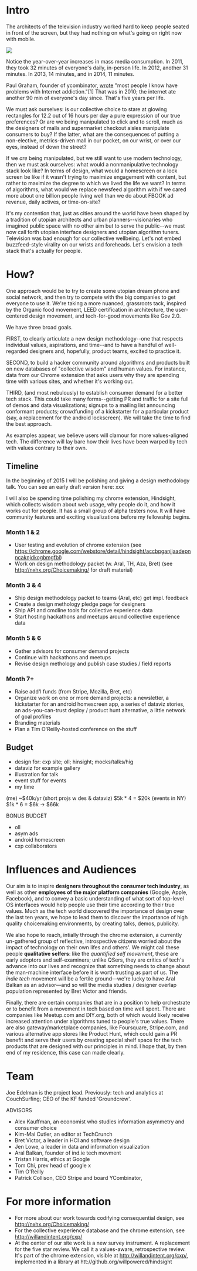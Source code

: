 
# Intro

The architects of the television industry worked hard to keep people seated in front of the screen, but they had nothing on what's going on right now with mobile.

![](http://www.emarketer.com/images/chart_gifs/171001-172000/171913.gif)

Notice the year-over-year increases in mass media consumption.  In 2011, they took 32 minutes of everyone's daily, in-person life.  In 2012, another 31 minutes.  In 2013, 14 minutes, and in 2014, 11 minutes.

Paul Graham, founder of ycombinator, [wrote](http://www.paulgraham.com/addiction.html) "most people I know have problems with Internet addiction."[1]  That was in 2010; the internet ate another 90 min of everyone's day since.  That's five years per life.

We must ask ourselves: is our collective choice to stare at glowing rectangles for 12.2 out of 16 hours per day a pure expression of our true preferences?  Or are we being manipulated to click and to scroll, much as the designers of malls and supermarket checkout aisles manipulate consumers to buy?  If the latter, what are the consequences of putting a non-elective, metrics-driven mall in our pocket, on our wrist, or over our eyes, instead of down the street?

If we *are* being manipulated, but we still want to use modern technology, then we must ask ourselves: what would a nonmanipulative technology stack look like?  In terms of design, what would a homescreen or a lock screen be like if it wasn't trying to maximize engagement with content, but rather to maximize the degree to which we lived the life we want?  In terms of algorithms, what would we replace newsfeed algorithm with if we cared more about one billion people living well than we do about FBOOK ad revenue, daily actives, or time-on-site?

It's my contention that, just as cities around the world have been shaped by a tradition of utopian architects and urban planners--visionaries who imagined public space with no other aim but to serve the public--we must now call forth utopian interface designers and utopian algorithm tuners.  Television was bad enough for our collective wellbeing.  Let's not embed buzzfeed-style virality on our wrists and foreheads.  Let's envision a tech stack that's actually for people.



# How?

One approach would be to try to create some utopian dream phone and social network, and then try to compete with the big companies to get everyone to use it.  We're taking a more nuanced, grassroots tack, inspired by the Organic food movement, LEED certification in architecture, the user-centered design movement, and tech-for-good movements like Gov 2.0.

We have three broad goals.

FIRST, to clearly articulate a new design methodology--one that respects individual values, aspirations, and time--and to have a handful of well-regarded designers and, hopefully, product teams, excited to practice it.

SECOND, to build a hacker community around algorithms and products built on new databases of "collective wisdom" and human values.  For instance, data from our Chrome extension that asks users why they are spending time with various sites, and whether it's working out.

THIRD, (and most nebulously) to establish consumer demand for a better tech stack.  This could take many forms--getting PR and traffic for a site full of demos and data visualizations; signups to a mailing list announcing conformant products; crowdfunding of a kickstarter for a particular product (say, a replacement for the android lockscreen).  We will take the time to find the best approach.

As examples appear, we believe users will clamour for more values-aligned tech.  The difference will lay bare how their lives have been warped by tech with values contrary to their own.



## Timeline

In the beginning of 2015 I will be polishing and giving a design methodology talk.  You can see an early draft version here:  xxx 

I will also be spending time polishing my chrome extension, Hindsight, which collects wisdom about web usage, why people do it, and how it works out for people.  It has a small group of alpha testers now.  It will have community features and exciting visualizations before my fellowship begins.


### Month 1 & 2

* User testing and evolution of chrome extension
  (see https://chrome.google.com/webstore/detail/hindsight/accbpganjjaadepnncaknjdkogbmgfbl)
* Work on design methodology packet (w. Aral, TH, Aza, Bret)
  (see http://nxhx.org/Choicemaking/ for draft material)


### Month 3 & 4

* Ship design methodology packet to teams (Aral, etc) get impl. feedback
* Create a design methology pledge page for designers
* Ship API and cmdline tools for collective experience data
* Start hosting hackathons and meetups around collective experience data


### Month 5 & 6

* Gather advisors for consumer demand projects
* Continue with hackathons and meetups
* Revise design methology and publish case studies / field reports


### Month 7+

* Raise add'l funds (from Stripe, Mozilla, Bret, etc)
* Organize work on one or more demand projects:  a newsletter, a kickstarter for an android homescreen app, a series of dataviz stories, an ads-you-can-trust deploy / product hunt alternative, a little network of goal profiles
* Branding materials
* Plan a Tim O'Reilly-hosted conference on the stuff



## Budget

* design for: cxp site; oll; hinsight; mocks/talks/hig
* dataviz for example gallery
* illustration for talk
* event stuff for events
* my time

(me) ~$40k/yr
(short projs w des & dataviz) $5k * 4 = $20k
(events in NY) $1k * 6 = $6k
-> $66k

BONUS BUDGET
- oll
- asym ads
- android homescreen
- cxp collaborators



# Influences and Audiences

Our aim is to inspire **designers throughout the consumer tech industry**, as well as other **employees of the major platform companies** (Google, Apple, Facebook), and to convey a basic understanding of what sort of top-level OS interfaces would help people use their time according to their true values.  Much as the tech world discovered the importance of design over the last ten years, we hope to lead them to discover the importance of high quality choicemaking environments, by creating talks, demos, publicity.

We also hope to reach, intially through the chrome extension, a currently un-gathered group of reflective, introspective citizens worried about the impact of technology on their own lifes and others'.  We might call these people **qualitative selfers**:  like the *quantified self movement*, these are early adoptors and self-examiners; unlike QSers, they are critics of tech's advance into our lives and recognize that something needs to change about the man-machine interface before it is worth trusting as part of us.  The *indie tech* movement will be a fertile ground—we're lucky to have Aral Balkan as an advisor—and so will the media studies / designer overlap population represented by Bret Victor and friends.

Finally, there are certain companies that are in a position to help orchestrate or to benefit from a movement in tech based on time well spent.  There are companies like Meetup.com and DIY.org, both of which would likely receive increased attention under algorithms tuned to people's true values.  There are also gateway/marketplace companies, like Foursquare, Stripe.com, and various alternative app stores like Product Hunt, which could gain a PR benefit and serve their users by creating special shelf space for the tech products that are designed with our principles in mind.  I hope that, by then end of my residence, this case can made clearly.



# Team 

Joe Edelman is the project lead. Previously:  tech and analytics at CouchSurfing; CEO of the KF funded 'Groundcrew'.

ADVISORS

* Alex Kauffman, an economist who studies information asymmetry and consumer choice
* Kim-Mai Cutler, an editor at TechCrunch
* Bret Victor, a leader in HCI and software design
* Jen Lowe, a leader in data and information visualization
* Aral Balkan, founder of ind.ie tech movment
* Tristan Harris, ethics at Google
* Tom Chi, prev head of google x
* Tim O'Reilly
* Patrick Collison, CEO Stripe and board YCombinator,




# For more information

* For more about our work towards codifying consequential design, see http://nxhx.org/Choicemaking/
* For the collective experience database and the chrome extension, see http://willandintent.org/cxp/
* At the center of our site work is a new survey instrument.  A replacement for the five star review.  We call it a values-aware, retrospective review.  It's part of the chrome extension, visible at http://willandintent.org/cxp/, implemented in a library at htt://github.org/willpowered/hindsight
